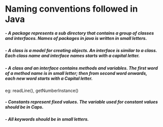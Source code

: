 # Naming conventions followed in Java

##### - A package represents a sub directory that contains a group of classes and interfaces. Names of packages in java is written in small letters.

##### - A class is a model for creating objects. An interface is similar to a class. Each class name and interface names starts with a capital letter.

##### - A class and an interface contains methods and variables. The first word of a method name is in small letter; then from second word onwards, each new word starts with a Capital letter.
eg: readLine(),
    getNumberInstance()
    
##### - Constants represent fixed values. The variable used for constant values should be in Caps.

##### - All keywords should be in small letters.
